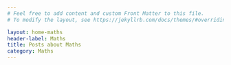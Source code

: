 ```yaml
---
# Feel free to add content and custom Front Matter to this file.
# To modify the layout, see https://jekyllrb.com/docs/themes/#overriding-theme-defaults

layout: home-maths
header-label: Maths
title: Posts about Maths
category: Maths
---
```

